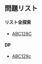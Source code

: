 ## 問題リスト

#### リスト全探索
* [ABC128C](https://atcoder.jp/contests/abc128/tasks/abc128_c)

#### DP
* [ABC129c](https://atcoder.jp/contests/abc129/tasks/abc129_c)
